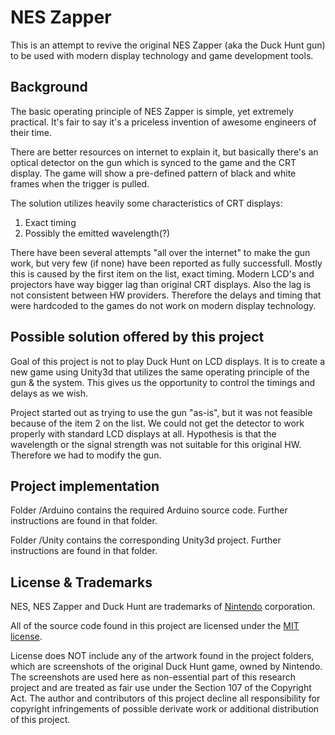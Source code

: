 # NES Zapper

This is an attempt to revive the original NES Zapper (aka the Duck Hunt gun) to be used with modern display technology and game development tools.

## Background

The basic operating principle of NES Zapper is simple, yet extremely practical. It's fair to say it's a priceless invention of awesome engineers of their time. 

There are better resources on internet to explain it, but basically there's an optical detector on the gun which is synced to the game and the CRT display. The game will show a pre-defined pattern of black and white frames when the trigger is pulled. 

The solution utilizes heavily some characteristics of CRT displays: 
1. Exact timing
2. Possibly the emitted wavelength(?)

There have been several attempts "all over the internet" to make the gun work, but very few (if none) have been reported as fully successfull. Mostly this is caused by the first item on the list, exact timing. Modern LCD's and projectors have way bigger lag than original CRT displays. Also the lag is not consistent between HW providers. Therefore the delays and timing that were hardcoded to the games do not work on modern display technology.

## Possible solution offered by this project

Goal of this project is not to play Duck Hunt on LCD displays. It is to create a new game using Unity3d that utilizes the same operating principle of the gun & the system. This gives us the opportunity to control the timings and delays as we wish.

Project started out as trying to use the gun "as-is", but it was not feasible because of the item 2 on the list. We could not get the detector to work properly with standard LCD displays at all. Hypothesis is that the wavelength or the signal strength was not suitable for this original HW. Therefore we had to modify the gun.

## Project implementation

Folder /Arduino contains the required Arduino source code. Further instructions are found in that folder.

Folder /Unity contains the corresponding Unity3d project. Further instructions are found in that folder.

## License & Trademarks

NES, NES Zapper and Duck Hunt are trademarks of [Nintendo](http://www.nintendo.com/) corporation. 

All of the source code found in this project are licensed under the [MIT license](LICENSE). 

License does NOT include any of the artwork found in the project folders, which are screenshots of the original Duck Hunt game, owned by Nintendo. The screenshots are used here as non-essential part of this research project and are treated as fair use under the Section 107 of the Copyright Act. The author and contributors of this project decline all responsibility for copyright infringements of possible derivate work or additional distribution of this project.

